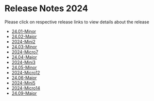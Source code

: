 Release Notes 2024
==================

Please click on respective release links to view details about the release

- [24.01-Minor](./?path=docs/release-notes/Releases/2024/24.01.md)
- [24.02-Major](./?path=docs/release-notes/Releases/2024/24.02.md)
- [2024-Mini2](./?path=docs/release-notes/Releases/2024/2024-Mini2.md)
- [24.03-Minor](./?path=docs/release-notes/Releases/2024/24.03.md)
- [2024-Micro7](./?path=docs/release-notes/Releases/2024/2024-Micro7.md)
- [24.04-Major](./?path=docs/release-notes/Releases/2024/24.04.md)
- [2024-Mini3](./?path=docs/release-notes/Releases/2024/2024-Mini3.md)
- [24.05-Minor](./?path=docs/release-notes/Releases/2024/24.05.md)
- [2024-Micro12](./?path=docs/release-notes/Releases/2024/2024-Micro12.md)
- [24.06-Major](./?path=docs/release-notes/Releases/2024/24.06.md)
- [2024-Mini5](./?path=docs/release-notes/Releases/2024/2024-Mini5.md)
- [2024-Micro14](./?path=docs/release-notes/Releases/2024/2024-Micro14.md)
- [24.09-Major](./?path=docs/release-notes/Releases/2024/24.09.md)

